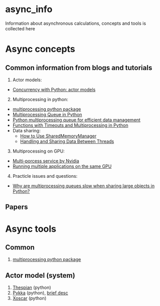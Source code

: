 # async_info
Information about asynchronous calculations, concepts and tools is collected here 

# Async concepts

## Common information from blogs and tutorials

1. Actor models:
 - [Concurrency with Python: actor models](https://bytes.yingw787.com/posts/2019/02/02/concurrency_with_python_actor_models)
2. Multiprocessing in python:
 - [multiprocessing python package](https://docs.python.org/3/library/multiprocessing.html)
 - [Multiprocessing Queue in Python](https://superfastpython.com/multiprocessing-queue-in-python/)
 - [Python multiprocessing queue for efficient data management](https://konfuzio.com/en/python-multiprocessing-queue/)
 - [Functions with Timeouts and Multiprocessing in Python](https://flipdazed.github.io/blog/quant%20dev/parallel-functions-with-timeouts)
 - Data sharing:
   - [How to Use SharedMemoryManager](https://superfastpython.com/what-is-multiprocessing-sharedmemory/#How_to_Use_SharedMemory)
   - [Handling and Sharing Data Between Threads](https://pythonforthelab.com/blog/handling-and-sharing-data-between-threads/)
3. Multiprocessing on GPU:
 - [Multi-porcess service by Nvidia](https://docs.nvidia.com/deploy/mps/index.html)
 - [Running multiple applications on the same GPU](https://medium.com/@raz.rotenberg/running-multiple-applications-on-the-same-gpu-fa74f4c4635d)
4. Practicle issues and questions:
  - [Why are multiprocessing queues slow when sharing large objects in Python?](https://www.mindee.com/blog/why-are-multiprocessing-queues-slow-when-sharing-large-objects-in-python)

## Papers

# Async tools

## Common

1. [multiprocessing python package](https://docs.python.org/3/library/multiprocessing.html)

## Actor model (system)

1. [Thespian](https://thespianpy.com/doc/) (python)
2. [Pykka](https://pykka.readthedocs.io/stable/) (python), [brief desc](https://www.zen8labs.com/insights/programming/the-power-of-actor-model-and-the-effect-of-pykka-in-asynchronous-programming-at-python/)
3. [Xoscar](https://xoscar.dev/en/latest/) (python)
